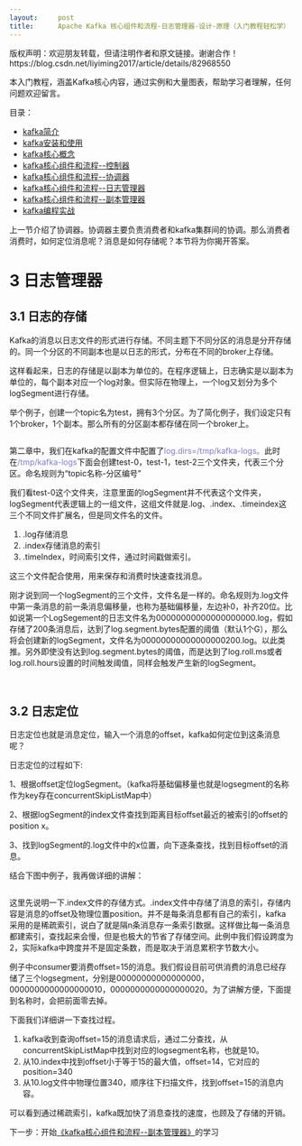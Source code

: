 ```yaml
---
layout:     post
title:      Apache Kafka 核心组件和流程-日志管理器-设计-原理（入门教程轻松学）
---
```

<div id="article_content" class="article_content clearfix csdn-tracking-statistics" data-pid="blog" data-mod="popu_307" data-dsm="post">
								<div class="article-copyright">
					版权声明：欢迎朋友转载，但请注明作者和原文链接。谢谢合作！					https://blog.csdn.net/liyiming2017/article/details/82968550				</div>
								            <link rel="stylesheet" href="https://csdnimg.cn/release/phoenix/template/css/ck_htmledit_views-f76675cdea.css">
						<div class="htmledit_views" id="content_views">
                <p>本入门教程，涵盖Kafka核心内容，通过实例和大量图表，帮助学习者理解，任何问题欢迎留言。</p>

<p>目录：</p>

<ul><li><a href="https://blog.csdn.net/liyiming2017/article/details/82790040" rel="nofollow">kafka简介</a></li>
	<li><a href="https://blog.csdn.net/liyiming2017/article/details/82790574" rel="nofollow">kafka安装和使用</a></li>
	<li><a href="https://blog.csdn.net/liyiming2017/article/details/82805479" rel="nofollow">kafka核心概念</a></li>
	<li><a href="https://blog.csdn.net/liyiming2017/article/details/82843036" rel="nofollow">kafka核心组件和流程--控制器</a></li>
	<li><a href="https://blog.csdn.net/liyiming2017/article/details/82867765" rel="nofollow">kafka核心组件和流程--协调器</a></li>
	<li><a href="https://blog.csdn.net/liyiming2017/article/details/82968550" rel="nofollow">kafka核心组件和流程--日志管理器</a></li>
	<li><a href="https://blog.csdn.net/liyiming2017/article/details/82984638" rel="nofollow">kafka核心组件和流程--副本管理器</a></li>
	<li><a href="https://blog.csdn.net/liyiming2017/article/details/82986606" rel="nofollow">kafka编程实战</a></li>
</ul><p>上一节介绍了协调器。协调器主要负责消费者和kafka集群间的协调。那么消费者消费时，如何定位消息呢？消息是如何存储呢？本节将为你揭开答案。</p>

<h1>3 日志管理器</h1>

<h2>3.1 日志的存储</h2>

<p>Kafka的消息以日志文件的形式进行存储。不同主题下不同分区的消息是分开存储的。同一个分区的不同副本也是以日志的形式，分布在不同的broker上存储。</p>

<p>这样看起来，日志的存储是以副本为单位的。在程序逻辑上，日志确实是以副本为单位的，每个副本对应一个log对象。但实际在物理上，一个log又划分为多个logSegment进行存储。</p>

<p>举个例子，创建一个topic名为test，拥有3个分区。为了简化例子，我们设定只有1个broker，1个副本。那么所有的分区副本都存储在同一个broker上。</p>

<p><img alt="" class="has" src="https://img-blog.csdn.net/20181008152605215?watermark/2/text/aHR0cHM6Ly9ibG9nLmNzZG4ubmV0L2xpeWltaW5nMjAxNw==/font/5a6L5L2T/fontsize/400/fill/I0JBQkFCMA==/dissolve/70"></p>

<p>第二章中，我们在kafka的配置文件中配置了<span style="color:#7c79e5;">log.dirs=/tmp/kafka-logs。</span>此时在<span style="color:#7c79e5;">/tmp/kafka-logs</span>下面会创建test-0，test-1，test-2三个文件夹，代表三个分区。命名规则为“topic名称-分区编号”</p>

<p>我们看test-0这个文件夹，注意里面的logSegment并不代表这个文件夹，logSegment代表逻辑上的一组文件，这组文件就是.log、.index、.timeindex这三个不同文件扩展名，但是同文件名的文件。</p>

<ol><li>.log存储消息</li>
	<li>.index存储消息的索引</li>
	<li>.timeIndex，时间索引文件，通过时间戳做索引。</li>
</ol><p>这三个文件配合使用，用来保存和消费时快速查找消息。</p>

<p>刚才说到同一个logSegment的三个文件，文件名是一样的。命名规则为.log文件中第一条消息的前一条消息偏移量，也称为基础偏移量，左边补0，补齐20位。比如说第一个LogSegement的日志文件名为00000000000000000000.log，假如存储了200条消息后，达到了log.segment.bytes配置的阈值（默认1个G），那么将会创建新的logSegment，文件名为00000000000000000200.log。以此类推。另外即使没有达到log.segment.bytes的阈值，而是达到了log.roll.ms或者log.roll.hours设置的时间触发阈值，同样会触发产生新的logSegment。</p>

<p> </p>

<h2>3.2 日志定位</h2>

<p>日志定位也就是消息定位，输入一个消息的offset，kafka如何定位到这条消息呢？</p>

<p>日志定位的过程如下:</p>

<p>1、根据offset定位logSegment。（kafka将基础偏移量也就是logsegment的名称作为key存在concurrentSkipListMap中）</p>

<p>2、根据logSegment的index文件查找到距离目标offset最近的被索引的offset的position x。</p>

<p>3、找到logSegment的.log文件中的x位置，向下逐条查找，找到目标offset的消息。</p>

<p>结合下图中例子，我再做详细的讲解：</p>

<p><img alt="" class="has" src="https://img-blog.csdn.net/20181008152718488?watermark/2/text/aHR0cHM6Ly9ibG9nLmNzZG4ubmV0L2xpeWltaW5nMjAxNw==/font/5a6L5L2T/fontsize/400/fill/I0JBQkFCMA==/dissolve/70"></p>

<p>这里先说明一下.index文件的存储方式。.index文件中存储了消息的索引，存储内容是消息的offset及物理位置position。并不是每条消息都有自己的索引，kafka采用的是稀疏索引，说白了就是隔n条消息存一条索引数据。这样做比每一条消息都建索引，查找起来会慢，但是也极大的节省了存储空间。此例中我们假设跨度为2，实际kafka中跨度并不是固定条数，而是取决于消息累积字节数大小。</p>

<p>例子中consumer要消费offset=15的消息。我们假设目前可供消费的消息已经存储了三个logsegment，分别是00000000000000000，0000000000000000010，0000000000000000020。为了讲解方便，下面提到名称时，会把前面零去掉。</p>

<p>下面我们详细讲一下查找过程。</p>

<ol><li>kafka收到查询offset=15的消息请求后，通过二分查找，从concurrentSkipListMap中找到对应的logsegment名称，也就是10。</li>
	<li>从10.index中找到offset小于等于15的最大值，offset=14，它对应的position=340</li>
	<li>从10.log文件中物理位置340，顺序往下扫描文件，找到offset=15的消息内容。</li>
</ol><p>可以看到通过稀疏索引，kafka既加快了消息查找的速度，也顾及了存储的开销。</p>

<p>下一步：开始<a href="https://blog.csdn.net/liyiming2017/article/details/82867765" rel="nofollow">《</a><a href="https://blog.csdn.net/liyiming2017/article/details/82984638" rel="nofollow">kafka核心组件和流程--副本管理器</a><a href="https://blog.csdn.net/liyiming2017/article/details/82867765" rel="nofollow">》</a>的学习</p>            </div>
                </div>